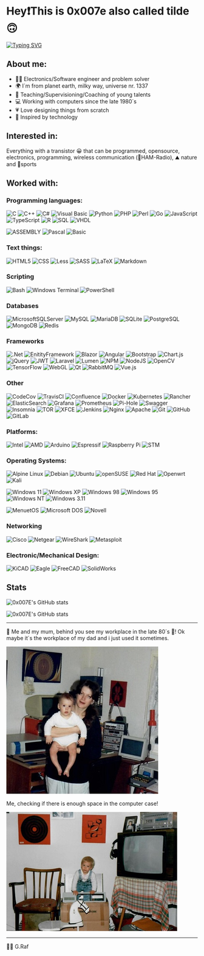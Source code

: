 # Hey❗This is 0x007e also called tilde 🙃

[![Typing SVG](https://readme-typing-svg.herokuapp.com?font=Lucida+Console&duration=2500&pause=500&center=true&vCenter=true&multiline=true&width=500&height=100&lines=Electronics+and+programming;illusionist+%2F+magican+%2F+wizard;developer+%2F+teacher+%2F+supervisor)](https://git.io/typing-svg)

## About me:
* 👨‍💻 Electronics/Software engineer and problem solver
* 🌍 I´m from planet earth, milky way, universe nr. 1337 
* 🏫 Teaching/Supervisioning/Coaching of young talents
* 💻 Working with computers since the late 1980´s
* 💗 Love designing things from scratch
* 🔮 Inspired by technology

## Interested in:

Everything with a transistor 😀 that can be programmed, opensource, electronics, programming, wireless communication (📶HAM-Radio), ⛰ nature and 🧗sports

## Worked with:
### Programming languages:
  ![C](https://img.shields.io/badge/c-%2300599C.svg?style=for-the-badge&logo=c&logoColor=white)
  ![C++](https://img.shields.io/badge/c++-%2300599C.svg?style=for-the-badge&logo=c%2B%2B&logoColor=white)
  ![C#](https://img.shields.io/badge/c%23-%23239120.svg?style=for-the-badge&logo=c-sharp&logoColor=white)
  ![Visual Basic](https://img.shields.io/badge/visual%20basic-239120?style=for-the-badge&logo=visual%20basic&logoColor=ffdd54)
  ![Python](https://img.shields.io/badge/python-3670A0?style=for-the-badge&logo=python&logoColor=ffdd54)
  ![PHP](https://img.shields.io/badge/php-%23777BB4.svg?style=for-the-badge&logo=php&logoColor=white)
  ![Perl](https://img.shields.io/badge/perl-%2339457E.svg?style=for-the-badge&logo=perl&logoColor=white)
  ![Go](https://img.shields.io/badge/go-%2300ADD8.svg?style=for-the-badge&logo=go&logoColor=white)
  ![JavaScript](https://img.shields.io/badge/javascript-%23323330.svg?style=for-the-badge&logo=javascript&logoColor=%23F7DF1E)
  ![TypeScript](https://img.shields.io/badge/typescript-%23007ACC.svg?style=for-the-badge&logo=typescript&logoColor=white)
  ![R](https://img.shields.io/badge/r-%232369ba.svg?style=for-the-badge&logo=r&logoColor=white)
  ![SQL](https://img.shields.io/badge/sql-%23f7ac00.svg?style=for-the-badge&logo=sql&logoColor=white)
  ![VHDL](https://img.shields.io/badge/vhdl-636363?style=for-the-badge&logo=vhdl&logoColor=ffdd54)

  ![ASSEMBLY](https://img.shields.io/badge/assembly-24324a?style=for-the-badge&logo=assembly&logoColor=ffdd54)
  ![Pascal](https://img.shields.io/badge/pascal-f7f700?style=for-the-badge&logo=pascal&logoColor=ffdd54)
  ![Basic](https://img.shields.io/badge/(Q)basic-0000a5?style=for-the-badge&logo=qbasic&logoColor=ffdd54)

### Text things:
  ![HTML5](https://img.shields.io/badge/html5-%23E34F26.svg?style=for-the-badge&logo=html5&logoColor=white)
  ![CSS](https://img.shields.io/badge/css-48B0F1.svg?style=for-the-badge&logo=css&logoColor=white)
  ![Less](https://img.shields.io/badge/less-2B4C80?style=for-the-badge&logo=less&logoColor=white)
  ![SASS](https://img.shields.io/badge/SASS-hotpink.svg?style=for-the-badge&logo=SASS&logoColor=white)
  ![LaTeX](https://img.shields.io/badge/latex-%23008080.svg?style=for-the-badge&logo=latex&logoColor=white)
  ![Markdown](https://img.shields.io/badge/markdown-%23000000.svg?style=for-the-badge&logo=markdown&logoColor=white)

### Scripting

  ![Bash](https://img.shields.io/badge/bash-%23121011.svg?style=for-the-badge&logo=gnu-bash&logoColor=white)
  ![Windows Terminal](https://img.shields.io/badge/Windows%20Terminal-%234D4D4D.svg?style=for-the-badge&logo=windows-terminal&logoColor=white)
  ![PowerShell](https://img.shields.io/badge/PowerShell-%235391FE.svg?style=for-the-badge&logo=powershell&logoColor=white)

### Databases
  ![MicrosoftSQLServer](https://img.shields.io/badge/Microsoft%20SQL%20Sever-CC2927?style=for-the-badge&logo=microsoft%20sql%20server&logoColor=white)
  ![MySQL](https://img.shields.io/badge/mysql-00718b.svg?style=for-the-badge&logo=mysql&logoColor=white)
  ![MariaDB](https://img.shields.io/badge/mariadb-00f.svg?style=for-the-badge&logo=mariadb&logoColor=white)
  ![SQLite](https://img.shields.io/badge/sqlite-07405e.svg?style=for-the-badge&logo=sqlite&logoColor=white)
  ![PostgreSQL](https://img.shields.io/badge/postgre_sql-31648c.svg?style=for-the-badge&logo=postgresql&logoColor=white)
  ![MongoDB](https://img.shields.io/badge/mongodb-07ac4f.svg?style=for-the-badge&logo=mongodb&logoColor=white)
  ![Redis](https://img.shields.io/badge/redis-c02e2a.svg?style=for-the-badge&logo=redis&logoColor=white)

### Frameworks
  ![.Net](https://img.shields.io/badge/.NET-5C2D91?style=for-the-badge&logo=.net&logoColor=white)
  ![EnitityFramework](https://img.shields.io/badge/entityframework-5C2D91?style=for-the-badge&logo=entityframework&logoColor=white)
  ![Blazor](https://img.shields.io/badge/blazor-%235C2D91.svg?style=for-the-badge&logo=blazor&logoColor=white)
  ![Angular](https://img.shields.io/badge/angular-%23DD0031.svg?style=for-the-badge&logo=angular&logoColor=white)
  ![Bootstrap](https://img.shields.io/badge/bootstrap-%238511FA.svg?style=for-the-badge&logo=bootstrap&logoColor=white)
  ![Chart.js](https://img.shields.io/badge/chart.js-F5788D.svg?style=for-the-badge&logo=chart.js&logoColor=white)
  ![jQuery](https://img.shields.io/badge/jquery-%230769AD.svg?style=for-the-badge&logo=jquery&logoColor=white)
  ![JWT](https://img.shields.io/badge/JWT-black?style=for-the-badge&logo=JSON%20web%20tokens)
  ![Laravel](https://img.shields.io/badge/laravel-%23FF2D20.svg?style=for-the-badge&logo=laravel&logoColor=white)
  ![Lumen](https://img.shields.io/badge/lumen-%23FF2D20.svg?style=for-the-badge&logo=lumen&logoColor=white)
  ![NPM](https://img.shields.io/badge/NPM-%23CB3837.svg?style=for-the-badge&logo=npm&logoColor=white)
  ![NodeJS](https://img.shields.io/badge/node.js-6DA55F?style=for-the-badge&logo=node.js&logoColor=white)
  ![OpenCV](https://img.shields.io/badge/opencv-%23white.svg?style=for-the-badge&logo=opencv&logoColor=white)
  ![TensorFlow](https://img.shields.io/badge/TensorFlow-%23FF6F00.svg?style=for-the-badge&logo=TensorFlow&logoColor=white)
  ![WebGL](https://img.shields.io/badge/WebGL-990000?logo=webgl&logoColor=white&style=for-the-badge)
  ![Qt](https://img.shields.io/badge/Qt-%23217346.svg?style=for-the-badge&logo=Qt&logoColor=white)
  ![RabbitMQ](https://img.shields.io/badge/Rabbitmq-FF6600?style=for-the-badge&logo=rabbitmq&logoColor=white)
  ![Vue.js](https://img.shields.io/badge/vuejs-%2335495e.svg?style=for-the-badge&logo=vuedotjs&logoColor=%234FC08D)

### Other
  ![CodeCov](https://img.shields.io/badge/codecov-%23ff0077.svg?style=for-the-badge&logo=codecov&logoColor=white)
  ![TravisCI](https://img.shields.io/badge/travis%20ci-%232B2F33.svg?style=for-the-badge&logo=travis&logoColor=white)
  ![Confluence](https://img.shields.io/badge/confluence-%23172BF4.svg?style=for-the-badge&logo=confluence&logoColor=white)
  ![Docker](https://img.shields.io/badge/docker-%230db7ed.svg?style=for-the-badge&logo=docker&logoColor=white)
  ![Kubernetes](https://img.shields.io/badge/kubernetes-%23326ce5.svg?style=for-the-badge&logo=kubernetes&logoColor=white)
  ![Rancher](https://img.shields.io/badge/rancher-%230075A8.svg?style=for-the-badge&logo=rancher&logoColor=white)
  ![ElasticSearch](https://img.shields.io/badge/-ElasticSearch-005571?style=for-the-badge&logo=elasticsearch)
  ![Grafana](https://img.shields.io/badge/grafana-%23F46800.svg?style=for-the-badge&logo=grafana&logoColor=white)
  ![Prometheus](https://img.shields.io/badge/Prometheus-E6522C?style=for-the-badge&logo=Prometheus&logoColor=white)
  ![Pi-Hole](https://img.shields.io/badge/pihole-%2396060C.svg?style=for-the-badge&logo=pi-hole&logoColor=white)
  ![Swagger](https://img.shields.io/badge/-Swagger-%23Clojure?style=for-the-badge&logo=swagger&logoColor=white)
  ![Insomnia](https://img.shields.io/badge/Insomnia-black?style=for-the-badge&logo=insomnia&logoColor=5849BE)
  ![TOR](https://img.shields.io/badge/tor-%237E4798.svg?style=for-the-badge&logo=tor-project&logoColor=white)
  ![XFCE](https://img.shields.io/badge/XFCE-%232284F2.svg?style=for-the-badge&logo=xfce&logoColor=white)
  ![Jenkins](https://img.shields.io/badge/jenkins-%232C5263.svg?style=for-the-badge&logo=jenkins&logoColor=white)
  ![Nginx](https://img.shields.io/badge/nginx-%23009639.svg?style=for-the-badge&logo=nginx&logoColor=white)
  ![Apache](https://img.shields.io/badge/apache-%23D42029.svg?style=for-the-badge&logo=apache&logoColor=white)
  ![Git](https://img.shields.io/badge/git-%23F05033.svg?style=for-the-badge&logo=git&logoColor=white)
  ![GitHub](https://img.shields.io/badge/github-%23121011.svg?style=for-the-badge&logo=github&logoColor=white)
  ![GitLab](https://img.shields.io/badge/gitlab-%23181717.svg?style=for-the-badge&logo=gitlab&logoColor=white)


### Platforms:
  ![Intel](https://img.shields.io/badge/-intel-0065a5?style=for-the-badge&logo=intel&logoColor=white)
  ![AMD](https://img.shields.io/badge/-amd-000000?style=for-the-badge&logo=amd&logoColor=white)
  ![Arduino](https://img.shields.io/badge/-Arduino-00979D?style=for-the-badge&logo=Arduino&logoColor=white)
  ![Espressif](https://img.shields.io/badge/espressif-E7352C.svg?style=for-the-badge&logo=espressif&logoColor=white)
  ![Raspberry Pi](https://img.shields.io/badge/-RaspberryPi-C51A4A?style=for-the-badge&logo=Raspberry-Pi)
  ![STM](https://img.shields.io/badge/-stm-3aaedf?style=for-the-badge&logo=stm&logoColor=white)

### Operating Systems:
  ![Alpine Linux](https://img.shields.io/badge/Alpine_Linux-%230D597F.svg?style=for-the-badge&logo=alpine-linux&logoColor=white)
  ![Debian](https://img.shields.io/badge/Debian-D70A53?style=for-the-badge&logo=debian&logoColor=white)
  ![Ubuntu](https://img.shields.io/badge/Ubuntu-E95420?style=for-the-badge&logo=ubuntu&logoColor=white)
  ![openSUSE](https://img.shields.io/badge/openSUSE-%2364B345?style=for-the-badge&logo=openSUSE&logoColor=white)
  ![Red Hat](https://img.shields.io/badge/Red%20Hat-EE0000?style=for-the-badge&logo=redhat&logoColor=white)
  ![Openwrt](https://img.shields.io/badge/OpenWRT-00B5E2?style=for-the-badge&logo=OpenWrt&logoColor=white)
  ![Kali](https://img.shields.io/badge/Kali_LiNUX-2571f2?style=for-the-badge&logo=kalilinux&logoColor=white)

  ![Windows 11](https://img.shields.io/badge/Windows%2011-%230079d5.svg?style=for-the-badge&logo=Windows%2011&logoColor=white)
  ![Windows XP](https://img.shields.io/badge/Windows%20xp-003399?style=for-the-badge&logo=windowsxp&logoColor=white)
  ![Windows 98](https://img.shields.io/badge/Windows%2098-008484?style=for-the-badge&logo=windows95&logoColor=white)
  ![Windows 95](https://img.shields.io/badge/Windows%2095-008484?style=for-the-badge&logo=windows95&logoColor=white)
  ![Windows NT](https://img.shields.io/badge/Windows%20NT-008484?style=for-the-badge&logo=windows95&logoColor=white)
  ![Windows 3.11](https://img.shields.io/badge/Windows%203.11-38a3c3?style=for-the-badge&logo=windows95&logoColor=white)

  ![MenuetOS](https://img.shields.io/badge/MenuetOS-000000?style=for-the-badge&logo=menuetos&logoColor=white)
  ![Microsoft DOS](https://img.shields.io/badge/DOS%206.0-000000?style=for-the-badge&logo=windowsxp&logoColor=white)
  ![Novell](https://img.shields.io/badge/novell%20Netware-E61b23?style=for-the-badge&logo=novell&logoColor=white)

### Networking
  ![Cisco](https://img.shields.io/badge/cisco-%2300b6e3.svg?style=for-the-badge&logo=cisco&logoColor=black)
  ![Netgear](https://img.shields.io/badge/netgear-%23680e85.svg?style=for-the-badge&logo=netgear&logoColor=black)
  ![WireShark](https://img.shields.io/badge/wireshark-%23275f9d.svg?style=for-the-badge&logo=wireshark&logoColor=black)
  ![Metasploit](https://img.shields.io/badge/metasploit-%230d74b3.svg?style=for-the-badge&logo=metasploit&logoColor=black)

### Electronic/Mechanical Design:
  ![KiCAD](https://img.shields.io/badge/kicad-%233146b0.svg?style=for-the-badge&logo=kicad&logoColor=white)
  ![Eagle](https://img.shields.io/badge/eagle-%23d67b26.svg?style=for-the-badge&logo=eagle&logoColor=white)
  ![FreeCAD](https://img.shields.io/badge/freecad-%23f52106.svg?style=for-the-badge&logo=freecad&logoColor=white)
  ![SolidWorks](https://img.shields.io/badge/solidworks-%23d62b00.svg?style=for-the-badge&logo=solidworks&logoColor=white)

## Stats
  ![0x007E's GitHub stats](https://github-readme-stats-git-masterorgs-github-readme-stats-team.vercel.app/api?username=0x007E&include_orgs=true&show_icons=true&theme=transparent&locale=en)

  ![0x007E's GitHub stats](https://github-readme-stats-git-masterorgs-github-readme-stats-team.vercel.app/api/top-langs/?username=0x007E&include_orgs=true&show_icons=true&theme=transparent&locale=en&exclude_repo=lixie)

---
🧮 Me and my mum, behind you see my workplace in the late 80´s 💾! Ok maybe it´s the workplace of my dad and i just used it sometimes.

![The small one](my-workplace.jpg)

Me, checking if there is enough space in the computer case!

![The small one](me.jpg)

---

🤙🖖 G.Raf
